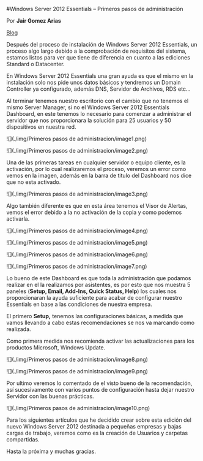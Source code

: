 
<properties
	pageTitle="Windows Server 2012 Essentials – Primeros pasos de administración"
	description="Windows Server 2012 Essentials – Primeros pasos de administración"
	services="servers"
	documentationCenter=""
	authors="andygonusa"
	manager=""
	editor="andygonusa"/>

<tags
	ms.service="servers"
	ms.workload="WS2012"
	ms.tgt_pltfrm="na"
	ms.devlang="na"
	ms.topic="how-to-article"
	ms.date="05/16/2016"
	ms.author="andygonusa"/>


#Windows Server 2012 Essentials – Primeros pasos de administración



Por **Jair Gomez Arias**

[Blog](http://blogs.itpro.es/jairgomez/)


Después del proceso de instalación de Windows Server 2012 Essentials, un proceso algo largo debido a la comprobación de requisitos del sistema, estamos listos para ver que tiene de diferencia en cuanto a las ediciones Standard o Datacenter.

En Windows Server 2012 Essentials una gran ayuda es que el mismo en la
instalación solo nos pide unos datos básicos y tendremos un Domain
Controller ya configurado, además DNS, Servidor de Archivos, RDS etc…

Al terminar tenemos nuestro escritorio con el cambio que no tenemos el
mismo Server Manager, si no el Windows Server 2012 Essentials Dashboard,
en este tenemos lo necesario para comenzar a administrar el servidor que
nos proporcionara la solución para 25 usuarios y 50 dispositivos en
nuestra red.

![](./img/Primeros pasos de administracion/image1.png)

![](./img/Primeros pasos de administracion/image2.png)

Una de las primeras tareas en cualquier servidor o equipo cliente, es la
activación, por lo cual realizaremos el proceso, veremos un error como
vemos en la imagen, además en la barra de titulo del Dashboard nos dice
que no esta activado.

![](./img/Primeros pasos de administracion/image3.png)

Algo también diferente es que en esta área tenemos el Visor de Alertas,
vemos el error debido a la no activación de la copia y como podemos
activarla.

![](./img/Primeros pasos de administracion/image4.png)

![](./img/Primeros pasos de administracion/image5.png)

![](./img/Primeros pasos de administracion/image6.png)

![](./img/Primeros pasos de administracion/image7.png)

Lo bueno de este Dashboard es que toda la administración que podamos
realizar en el la realizamos por asistentes, es por esto que nos muestra
5 paneles (**Setup, Email, Add-Ins, Quick Status, Help**) los cuales nos
proporcionaran la ayuda suficiente para acabar de configurar nuestro
Essentials en base a las condiciones de nuestra empresa.

El primero **Setup,** tenemos las configuraciones básicas, a medida que
vamos llevando a cabo estas recomendaciones se nos va marcando como
realizada.

Como primera medida nos recomienda activar las actualizaciones para los
productos Microsoft, Windows Update.

![](./img/Primeros pasos de administracion/image8.png)

![](./img/Primeros pasos de administracion/image9.png)

Por ultimo veremos lo comentado de el visto bueno de la recomendación,
así sucesivamente con varios puntos de configuración hasta dejar nuestro
Servidor con las buenas prácticas.

![](./img/Primeros pasos de administracion/image10.png)

Para los siguientes artículos que he decidido crear sobre esta edición
del nuevo Windows Server 2012 destinada a pequeñas empresas y bajas
cargas de trabajo, veremos como es la creación de Usuarios y carpetas
compartidas.

Hasta la próxima y muchas gracias.
